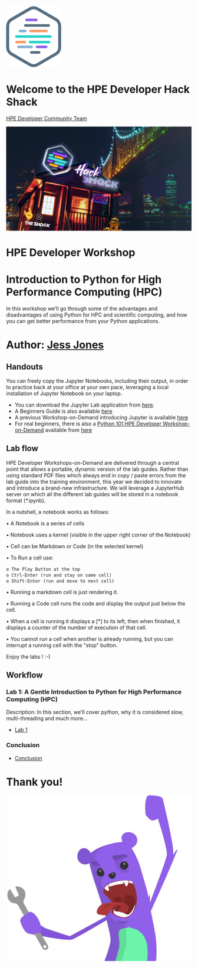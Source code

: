 ![HPEDEVlogo](Pictures/hpe-dev-logo.png)

# Welcome to the HPE Developer Hack Shack
[HPE Developer Community Team](https://hpedev.io)

<p align="center">
  <img src="Pictures/hackshackdisco.png">
</p>

# HPE Developer Workshop



# Introduction to Python for High Performance Computing (HPC)
In this workshop we’ll go through some of the advantages and disadvantages of using Python for HPC and scientific computing, and how you can get better performance from your Python applications.

# Author: [Jess Jones](mailto:j.r.jones@hpe.com)

## Handouts
You can freely copy the Jupyter Notebooks, including their output, in order to practice back at your office at your own pace, leveraging a local installation of Jupyter Notebook on your laptop.
- You can download the Jupyter Lab application from [here](https://jupyter.org/install). 
- A Beginners Guide is also available [here](https://jupyter-notebook-beginner-guide.readthedocs.io/en/latest/what_is_jupyter.html)
- A previous Workshop-on-Demand introducing Jupyter is available [here](https://hackshack.hpedev.io/workshop/25)
- For real beginners, there is also a [Python 101 HPE Developer Workshop-on-Demand](https://developer.hpe.com/hackshack/workshop/15) available from [here](https://hackshack.hpedev.io/workshop/15)

## Lab flow
HPE Developer Workshops-on-Demand are delivered through a central point that allows a portable, dynamic version of the lab guides. Rather than using standard PDF files which always end in copy / paste errors from the lab guide into the training environment, this year we decided to innovate and introduce a brand-new infrastructure. We will leverage a JupyterHub server on which all the different lab guides will be stored in a notebook format (*.ipynb).

In a nutshell, a notebook works as follows:

• A Notebook is a series of cells

• Notebook uses a kernel (visible in the upper right corner of the Notebook)

• Cell can be Markdown or Code (in the selected kernel)

• To Run a cell use:

    o The Play Button at the top
    o Ctrl-Enter (run and stay on same cell)
    o Shift-Enter (run and move to next cell)
    
• Running a markdown cell is just rendering it.

• Running a Code cell runs the code and display the output just below the cell.

• When a cell is running it displays a [*] to its left, then when finished, it displays a counter of the number of execution of that cell.

• You cannot run a cell when another is already running, but you can interrupt a running cell with the "stop" button.

Enjoy the labs ! :-)

## Workflow

### Lab 1: A Gentle Introduction to Python for High Performance Computing (HPC)
Description: In this section, we’ll cover python, why it is considered slow, multi-threading and much more...
* [Lab 1](1-WKSHP-Python_HPC_Basics.ipynb)

### Conclusion
* [Conclusion](2-WKSHP-Conclusion.ipynb)

# Thank you!
![grommet.JPG](Pictures/grommet.JPG)

